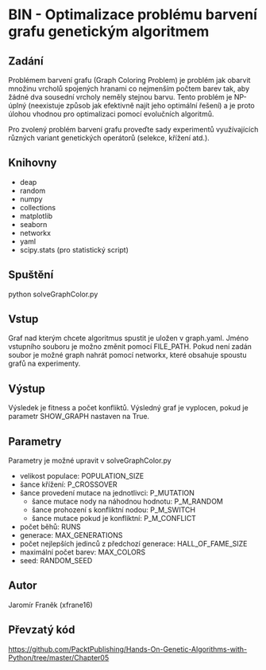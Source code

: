 # BIN - Optimalizace problému barvení grafu genetickým algoritmem

## Zadání
Problémem barvení grafu (Graph Coloring Problem) je problém jak obarvit množinu vrcholů spojených hranami co nejmenším počtem barev tak, aby žádné dva sousední vrcholy neměly stejnou barvu. Tento problém je NP-úplný (neexistuje způsob jak efektivně najít jeho optimální řešení) a je proto úlohou vhodnou pro optimalizaci pomocí evolučních algoritmů.

Pro zvolený problém barvení grafu proveďte sady experimentů využívajících různých variant genetických operátorů (selekce, křížení atd.).

## Knihovny
- deap
- random
- numpy
- collections
- matplotlib
- seaborn
- networkx
- yaml
- scipy.stats (pro statistický script)

## Spuštění
python solveGraphColor.py

## Vstup
Graf nad kterým chcete algoritmus spustit je uložen v graph.yaml. Jméno vstupního souboru je možno změnit pomocí FILE_PATH.
Pokud není zadán soubor je možné graph nahrát pomocí networkx, které obsahuje spoustu grafů na experimenty.

## Výstup
Výsledek je fitness a počet konfliktů. Výsledný graf je vyplocen, pokud je parametr SHOW_GRAPH nastaven na True.

## Parametry
Parametry je možné upravit v solveGraphColor.py
- velikost populace: POPULATION_SIZE
- šance křížení: P_CROSSOVER
- šance provedení mutace na jednotlivci: P_MUTATION
    - šance mutace nody na náhodnou hodnotu: P_M_RANDOM
    - šance prohození s konfliktní nodou: P_M_SWITCH
    - šance mutace pokud je konfliktní: P_M_CONFLICT
- počet běhů: RUNS
- generace: MAX_GENERATIONS
- počet nejlepších jedinců z předchozí generace: HALL_OF_FAME_SIZE
- maximální počet barev: MAX_COLORS
- seed: RANDOM_SEED

## Autor
Jaromír Franěk (xfrane16)

## Převzatý kód
https://github.com/PacktPublishing/Hands-On-Genetic-Algorithms-with-Python/tree/master/Chapter05